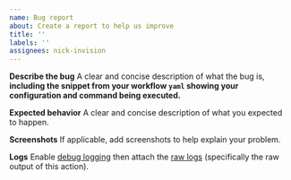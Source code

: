 ```yaml
---
name: Bug report
about: Create a report to help us improve
title: ''
labels: ''
assignees: nick-invision
---
```


**Describe the bug**
A clear and concise description of what the bug is, **including the snippet from your workflow `yaml` showing your configuration and command being executed.**

**Expected behavior**
A clear and concise description of what you expected to happen.

**Screenshots**
If applicable, add screenshots to help explain your problem.

**Logs**
Enable [debug logging](https://docs.github.com/en/free-pro-team@latest/actions/managing-workflow-runs/enabling-debug-logging#enabling-step-debug-logging) then attach the [raw logs](https://docs.github.com/en/free-pro-team@latest/actions/managing-workflow-runs/using-workflow-run-logs#downloading-logs) (specifically the raw output of this action).
